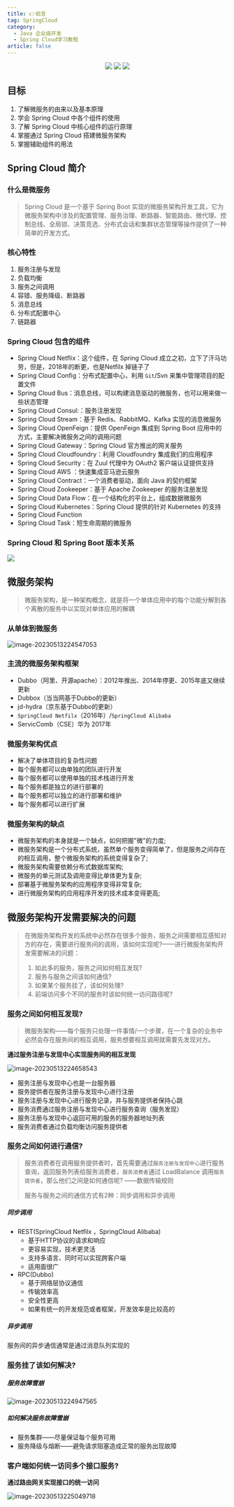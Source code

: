 ```yaml
---
title: 👉前言
tag: SpringCloud
category:
  - Java 企业级开发
  - Spring Cloud学习教程
article: false
---
```

<div align="center">
  <a href="http://120.55.86.83/"><img src="https://img.shields.io/badge/博客-Java达摩院-brightgreen.svg?style=for-the-badge"></a>
  <a href="#"><img src="https://img.shields.io/badge/公众号-Encho-green.svg?style=for-the-badge"></a>
  <a href="https://github.com/shenzehui" target="_blank"><img src="https://img.shields.io/badge/代码仓库-Github-critical?style=for-the-badge"></a>
</div>

## 目标

1. 了解微服务的由来以及基本原理 
1. 学会 Spring Cloud 中各个组件的使用 
1. 了解 Spring Cloud 中核心组件的运行原理 
1. 掌握通过 Spring Cloud 搭建微服务架构 
1. 掌握辅助组件的用法

## Spring Cloud 简介

### 什么是微服务

> Spring Cloud 是一个基于 Spring Boot 实现的微服务架构开发工具，它为微服务架构中涉及的配置管理、服务治理、断路器、智能路由、微代理、控制总线、全局锁、决策竞选、分布式会话和集群状态管理等操作提供了一种简单的开发方式。

### 核心特性

1. 服务注册与发现
2. 负载均衡
3. 服务之间调用
4. 容错、服务降级、断路器
5. 消息总线
6. 分布式配置中心
7. 链路器

### Spring Cloud 包含的组件

- Spring Cloud Netflix：这个组件，在 Spring Cloud 成立之初，立下了汗马功劳，但是，2018年的断更，也是Netfilx 掉链子了
- Spring Cloud Config：分布式配置中心，利用 `Git`/Svn 来集中管理项目的配置文件
- Spring Cloud Bus：消息总线，可以构建消息驱动的微服务，也可以用来做一些状态管理
- Spring Cloud Consul:：服务注册发现
- Spring Cloud Stream：基于 Redis、RabbitMQ、Kafka 实现的消息微服务
- Spring Cloud OpenFeign：提供 OpenFeign 集成到 Spring Boot 应用中的方式，主要解决微服务之间的调用问题
- Spring Cloud Gateway：Spring Cloud 官方推出的网关服务
- Spring Cloud Cloudfoundry：利用 Cloudfoundry 集成我们的应用程序
- Spring Cloud Security：在 Zuul 代理中为 OAuth2 客户端认证提供支持
- Spring Cloud AWS ：快速集成亚马逊云服务
- Spring Cloud Contract：一个消费者驱动，面向 Java 的契约框架
- Spring Cloud Zookeeper：基于 Apache Zookeeper 的服务注册发现
- Spring Cloud Data Flow：在一个结构化的平台上，组成数据微服务
- Spring Cloud Kubernetes：Spring Cloud 提供的针对 Kubernetes 的支持
- Spring Cloud Function
- Spring Cloud Task：短生命周期的微服务

### Spring Cloud 和 Spring Boot 版本关系

![](https://s1.vika.cn/space/2022/11/21/0d76c82fed2a4aa5a304ea08667b8e4b)

## 微服务架构

> 微服务架构，是一种架构概念，就是将一个单体应用中的每个功能分解到各个离散的服务中以实现对单体应用的解耦

### 从单体到微服务

![image-20230513224547053](https://javablog-image.oss-cn-hangzhou.aliyuncs.com/blog/image-20230513224547053.png)

### 主流的微服务架构框架

- Dubbo（阿里、开源apache）：2012年推出、2014年停更、2015年底又继续更新
- Dubbox（当当网基于Dubbo的更新）
- jd-hydra（京东基于Dubbo的更新）
- `SpringCloud Netfilx`（2016年）/`SpringCloud Alibaba`
- ServicComb（CSE）华为 2017年

### 微服务架构优点

- 解决了单体项目的复杂性问题
- 每个服务都可以由单独的团队进行开发
- 每个服务都可以使用单独的技术栈进行开发
- 每个服务都是独立的进行部署的
- 每个服务都可以独立的进行部署和维护
- 每个服务都可以进行扩展

### 微服务架构的缺点

- 微服务架构的本身就是一个缺点，如何把握"微"的力度;
- 微服务架构是一个分布式系统，虽然单个服务变得简单了，但是服务之间存在的相互调用，整个微服务架构的系统变得复杂了;
- 微服务架构需要依赖分布式数据库架构;
- 微服务的单元测试及调用变得比单体更为复杂;
- 部署基于微服务架构的应用程序变得非常复杂;
- 进行微服务架构的应用程序开发的技术成本变得更高;

## 微服务架构开发需要解决的问题

> 在微服务架构开发的系统中必然存在很多个服务，服务之间需要相互感知对方的存在，需要进行服务间的调用，该如何实现呢?——进行微服务架构开发需要解决的问题：
>
> 1. 如此多的服务，服务之间如何相互发现?
> 2. 服务与服务之间该如何通信?
> 3. 如果某个服务挂了，该如何处理?
> 4. 前端访问多个不同的服务时该如何统一访问路径呢?

### 服务之间如何相互发现?

> 微服务架构——每个服务只处理一件事情/一个步骤，在一个复杂的业务中必然会存在服务间的相互调用，服务想要相互调用就需要先发现对方。

**通过服务注册与发现中心实现服务间的相互发现**

![image-20230513224658543](https://javablog-image.oss-cn-hangzhou.aliyuncs.com/blog/image-20230513224658543.png)

- 服务注册与发现中心也是一台服务器
- 服务提供者在服务注册与发现中心进行注册
- 服务注册与发现中心进行服务记录，并与服务提供者保持心跳
- 服务消费通过服务注册与发现中心进行服务查询（服务发现）
- 服务注册与发现中心返回可用的服务的服务器地址列表
- 服务消费者通过负载均衡访问服务提供者

### 服务之间如何进行通信?

> 服务消费者在调用服务提供者时，首先需要通过`服务注册与发现中心`进行服务查询，返回服务列表给服务消费者，`服务消费者`通过 LoadBalance 调用`服务提供者`，那么他们之间是如何通信呢? ——数据传输规则
>
> 服务与服务之间的通信方式有2种：同步调用和异步调用

##### 同步调用

- REST(SpringCloud Netfilx ，SpringCloud Alibaba)
  - 基于HTTP协议的请求和响应
  - 更容易实现，技术更灵活
  - 支持多语言、同时可以实现跨客户端
  - 适用面很广
- RPC(Dubbo)
  - 基于网络层协议通信
  - 传输效率高
  - 安全性更高
  - 如果有统一的开发规范或者框架，开发效率是比较高的

##### 异步调用

服务间的异步通信通常是通过消息队列实现的

### 服务挂了该如何解决?

##### 服务故障雪崩

![image-20230513224947565](https://javablog-image.oss-cn-hangzhou.aliyuncs.com/blog/image-20230513224947565.png)

##### 如何解决服务故障雪崩

- 服务集群——尽量保证每个服务可用
- 服务降级与熔断——避免请求阻塞造成正常的服务出现故障

### 客户端如何统一访问多个接口服务?

**通过路由网关实现接口的统一访问**

![image-20230513225049718](https://javablog-image.oss-cn-hangzhou.aliyuncs.com/blog/image-20230513225049718.png)
